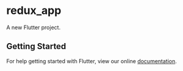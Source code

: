 # redux_app

A new Flutter project.

## Getting Started

For help getting started with Flutter, view our online
[documentation](https://flutter.io/).

